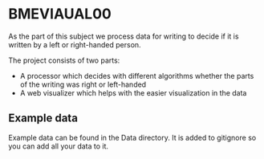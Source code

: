 # BMEVIAUAL00

As the part of this subject we process data for writing to decide if it is written by a left or right-handed person.

The project consists of two parts:
* A processor which decides with different algorithms whether the parts of the writing was right or left-handed
* A web visualizer which helps with the easier visualization in the data

## Example data

Example data can be found in the Data directory. It is added to gitignore so you can add all your data to it.